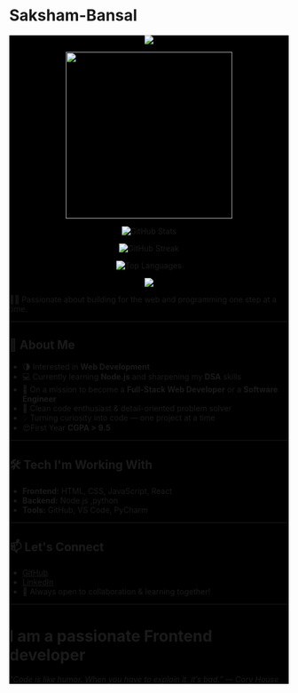 # Saksham-Bansal

<div style="background-color: black;">


<p align="center">
  <img src="https://capsule-render.vercel.app/api?type=waving&color=0:00c6ff,100:0072ff&height=200&section=header&text=Hey,+I'm+Saksham+Bansal!+👋&fontSize=30&fontColor=ffffff" />
</p>

<p align="center">
  <img src="https://media.giphy.com/media/qgQUggAC3Pfv687qPC/giphy.gif" width="300" />
</p>

<p align="center">
  <img src="https://github-readme-stats.vercel.app/api?username=SakshamBansal753&show_icons=true&theme=tokyonight" alt="GitHub Stats" />
</p>

<p align="center">
  <img src="https://github-readme-streak-stats.herokuapp.com?user=SakshamBansal753&theme=tokyonight&hide_border=false" alt="GitHub Streak" />
</p>

<p align="center">
  <img src="https://github-readme-stats.vercel.app/api/top-langs/?username=SakshamBansal753&layout=compact&theme=tokyonight" alt="Top Languages" />
</p>

<p align="center">
  <img src="https://capsule-render.vercel.app/api?type=waving&color=0:0072ff,100:00c6ff&height=100&section=footer"/>
</p>

🧑‍💻 Passionate about building for the web and programming one step at a time.

---

## 🚀 About Me

- 🌗 Interested in **Web Development**
- 💻 Currently learning **Node.js** and sharpening my **DSA** skills
- 🚀 On a mission to become a **Full-Stack Web Developer** or a **Software Engineer**
- 🧠 Clean code enthusiast & detail-oriented problem solver
- 💡 Turning curiosity into code — one project at a time
- 😍First Year **CGPA > 9.5**

---

## 🛠️ Tech I'm Working With

- **Frontend:** HTML, CSS, JavaScript, React  
- **Backend:** Node.js  ,python
- **Tools:** GitHub, VS Code, PyCharm  

---

## 📫 Let's Connect

- [GitHub](https://github.com/SakshamBansal753)  
- [LinkedIn](https://www.linkedin.com/in/saksham-bansal-58123333a/)  
- 💬 Always open to collaboration & learning together!

---
# I am a passionate Frontend developer
_“Code is like humor. When you have to explain it, it’s bad.” — Cory House_

</div>
